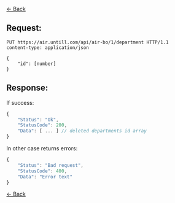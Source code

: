 [← Back](README.md)

## Request:

```http
PUT https://air.untill.com/api/air-bo/1/department HTTP/1.1
content-type: application/json

{
    "id": [number]
}
```

## Response: 

If success:

```javascript
{
    "Status": "Ok",
    "StatusCode": 200,
    "Data": [ ... ] // deleted departments id array
}
```

In other case returns errors:

```javascript
{
    "Status": "Bad request",
    "StatusCode": 400,
    "Data": "Error text"
}
```

[← Back](README.md)
